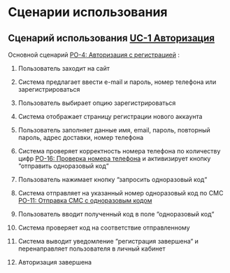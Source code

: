 # Сценарии использования

## **Сценарий использования [UC-1 Авторизация](https://astaaidar.atlassian.net/l/cp/ucjQPVPe)**

Основной сценарий [PO-4: Авторизация с регистрацией](https://astaaidar.atlassian.net/browse/PO-4)  :
1.  Пользователь заходит на сайт
2.  Система предлагает ввести e-mail и пароль, номер телефона или зарегистрироваться
3.  Пользователь выбирает опцию зарегистрироваться
4.  Система отображает страницу регистрации нового аккаунта
    
5.  Пользователь заполняет данные имя, email, пароль, повторный пароль, адрес доставки, номер телефона
    
6.  Система проверяет корректность номера телефона по количеству цифр [PO-16: Проверка номера телефона](https://astaaidar.atlassian.net/browse/PO-16) и активизирует кнопку “отправить одноразовый код“
    
7.  Пользователь нажимает кнопку “запросить одноразовый код“
    
8.  Система отправляет на указанный номер одноразовый код по СМС [PO-11: Отправка СМС с одноразовым кодом](https://astaaidar.atlassian.net/browse/PO-11)
    
9.  Пользователь вводит полученный код в поле “одноразовый код“
    
10.  Система проверяет код на соответствие отправленному
    
11.  Система выводит уведомление “регистрация завершена“ и перенаправляет пользователя в личный кабинет
    
12.  Авторизация завершена
